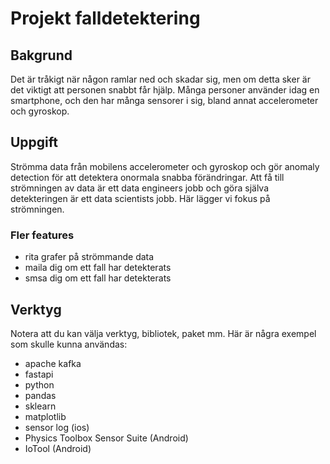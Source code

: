 # Projekt falldetektering

## Bakgrund

Det är tråkigt när någon ramlar ned och skadar sig, men om detta sker är det viktigt att personen snabbt får hjälp. Många personer använder idag en smartphone, och den har många sensorer i sig, bland annat accelerometer och gyroskop. 

## Uppgift

Strömma data från mobilens accelerometer och gyroskop och gör anomaly detection för att detektera onormala snabba förändringar. Att få till strömningen av data är ett data engineers jobb och göra själva detekteringen är ett data scientists jobb. Här lägger vi fokus på strömningen.


### Fler features 

- rita grafer på strömmande data
- maila dig om ett fall har detekterats 
- smsa dig om ett fall har detekterats

## Verktyg

Notera att du kan välja verktyg, bibliotek, paket mm. Här är några exempel som skulle kunna användas: 

- apache kafka
- fastapi
- python
- pandas
- sklearn
- matplotlib
- sensor log (ios)
- Physics Toolbox Sensor Suite (Android)
- IoTool (Android)
